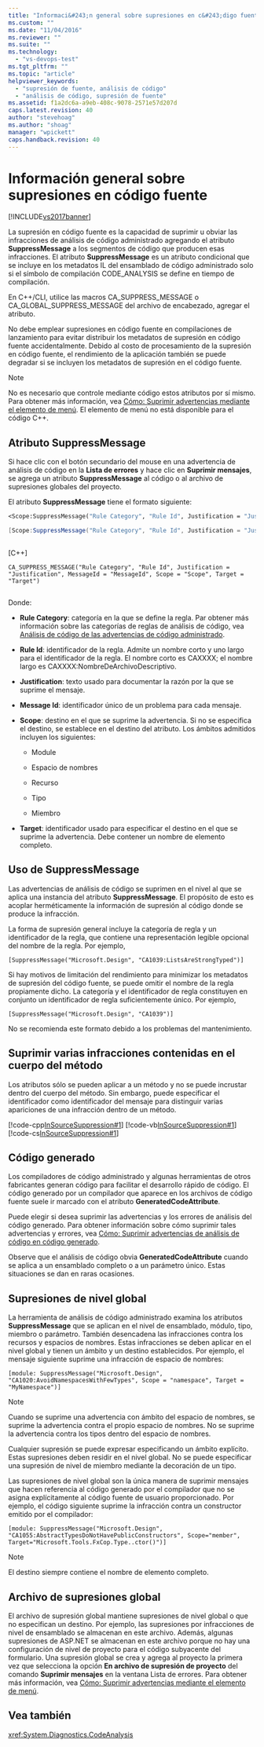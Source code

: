 ```yaml
---
title: "Informaci&#243;n general sobre supresiones en c&#243;digo fuente | Microsoft Docs"
ms.custom: ""
ms.date: "11/04/2016"
ms.reviewer: ""
ms.suite: ""
ms.technology: 
  - "vs-devops-test"
ms.tgt_pltfrm: ""
ms.topic: "article"
helpviewer_keywords: 
  - "supresión de fuente, análisis de código"
  - "análisis de código, supresión de fuente"
ms.assetid: f1a2dc6a-a9eb-408c-9078-2571e57d207d
caps.latest.revision: 40
author: "stevehoag"
ms.author: "shoag"
manager: "wpickett"
caps.handback.revision: 40
---
```

# Informaci&#243;n general sobre supresiones en c&#243;digo fuente
[!INCLUDE[vs2017banner](../code-quality/includes/vs2017banner.md)]

La supresión en código fuente es la capacidad de suprimir u obviar las infracciones de análisis de código administrado agregando el atributo **SuppressMessage** a los segmentos de código que producen esas infracciones.  El atributo **SuppressMessage** es un atributo condicional que se incluye en los metadatos IL del ensamblado de código administrado solo si el símbolo de compilación CODE\_ANALYSIS se define en tiempo de compilación.  
  
 En C\+\+\/CLI, utilice las macros CA\_SUPPRESS\_MESSAGE o CA\_GLOBAL\_SUPPRESS\_MESSAGE del archivo de encabezado, agregar el atributo.  
  
 No debe emplear supresiones en código fuente en compilaciones de lanzamiento para evitar distribuir los metadatos de supresión en código fuente accidentalmente.  Debido al costo de procesamiento de la supresión en código fuente, el rendimiento de la aplicación también se puede degradar si se incluyen los metadatos de supresión en el código fuente.  
  
> [!NOTE]
>  No es necesario que controle mediante código estos atributos por sí mismo.  Para obtener más información, vea [Cómo: Suprimir advertencias mediante el elemento de menú](../code-quality/how-to-suppress-warnings-by-using-the-menu-item.md).  El elemento de menú no está disponible para el código C\+\+.  
  
## Atributo SuppressMessage  
 Si hace clic con el botón secundario del mouse en una advertencia de análisis de código en la **Lista de errores** y hace clic en **Suprimir mensajes**, se agrega un atributo **SuppressMessage** al código o al archivo de supresiones globales del proyecto.  
  
 El atributo **SuppressMessage** tiene el formato siguiente:  
  
```vb  
<Scope:SuppressMessage("Rule Category", "Rule Id", Justification = "Justification", MessageId = "MessageId", Scope = "Scope", Target = "Target")>  
```  
  
```c#  
[Scope:SuppressMessage("Rule Category", "Rule Id", Justification = "Justification", MessageId = "MessageId", Scope = "Scope", Target = "Target")]  
  
```  
  
 \[C\+\+\]  
  
```  
CA_SUPPRESS_MESSAGE("Rule Category", "Rule Id", Justification = "Justification", MessageId = "MessageId", Scope = "Scope", Target = "Target")  
  
```  
  
 Donde:  
  
-   **Rule Category**: categoría en la que se define la regla.  Par obtener más información sobre las categorías de reglas de análisis de código, vea [Análisis de código de las advertencias de código administrado](../code-quality/code-analysis-for-managed-code-warnings.md).  
  
-   **Rule Id**: identificador de la regla.  Admite un nombre corto y uno largo para el identificador de la regla.  El nombre corto es CAXXXX; el nombre largo es CAXXXX:NombreDeArchivoDescriptivo.  
  
-   **Justification**: texto usado para documentar la razón por la que se suprime el mensaje.  
  
-   **Message Id**: identificador único de un problema para cada mensaje.  
  
-   **Scope**: destino en el que se suprime la advertencia.  Si no se especifica el destino, se establece en el destino del atributo.  Los ámbitos admitidos incluyen los siguientes:  
  
    -   Module  
  
    -   Espacio de nombres  
  
    -   Recurso  
  
    -   Tipo  
  
    -   Miembro  
  
-   **Target**: identificador usado para especificar el destino en el que se suprime la advertencia.  Debe contener un nombre de elemento completo.  
  
## Uso de SuppressMessage  
 Las advertencias de análisis de código se suprimen en el nivel al que se aplica una instancia del atributo **SuppressMessage**.  El propósito de esto es acoplar herméticamente la información de supresión al código donde se produce la infracción.  
  
 La forma de supresión general incluye la categoría de regla y un identificador de la regla, que contiene una representación legible opcional del nombre de la regla.  Por ejemplo,  
  
 `[SuppressMessage("Microsoft.Design", "CA1039:ListsAreStrongTyped")]`  
  
 Si hay motivos de limitación del rendimiento para minimizar los metadatos de supresión del código fuente, se puede omitir el nombre de la regla propiamente dicho.  La categoría y el identificador de regla constituyen en conjunto un identificador de regla suficientemente único.  Por ejemplo,  
  
 `[SuppressMessage("Microsoft.Design", "CA1039")]`  
  
 No se recomienda este formato debido a los problemas del mantenimiento.  
  
## Suprimir varias infracciones contenidas en el cuerpo del método  
 Los atributos sólo se pueden aplicar a un método y no se puede incrustar dentro del cuerpo del método.  Sin embargo, puede especificar el identificador como identificador del mensaje para distinguir varias apariciones de una infracción dentro de un método.  
  
 [!code-cpp[InSourceSuppression#1](../code-quality/codesnippet/CPP/in-source-suppression-overview_1.cpp)]
 [!code-vb[InSourceSuppression#1](../code-quality/codesnippet/VisualBasic/in-source-suppression-overview_1.vb)]
 [!code-cs[InSourceSuppression#1](../code-quality/codesnippet/CSharp/in-source-suppression-overview_1.cs)]  
  
## Código generado  
 Los compiladores de código administrado y algunas herramientas de otros fabricantes generan código para facilitar el desarrollo rápido de código.  El código generado por un compilador que aparece en los archivos de código fuente suele ir marcado con el atributo **GeneratedCodeAttribute**.  
  
 Puede elegir si desea suprimir las advertencias y los errores de análisis del código generado.  Para obtener información sobre cómo suprimir tales advertencias y errores, vea [Cómo: Suprimir advertencias de análisis de código en código generado](../code-quality/how-to-suppress-code-analysis-warnings-for-generated-code.md).  
  
 Observe que el análisis de código obvia **GeneratedCodeAttribute** cuando se aplica a un ensamblado completo o a un parámetro único.  Estas situaciones se dan en raras ocasiones.  
  
## Supresiones de nivel global  
 La herramienta de análisis de código administrado examina los atributos **SuppressMessage** que se aplican en el nivel de ensamblado, módulo, tipo, miembro o parámetro.  También desencadena las infracciones contra los recursos y espacios de nombres.  Estas infracciones se deben aplicar en el nivel global y tienen un ámbito y un destino establecidos.  Por ejemplo, el mensaje siguiente suprime una infracción de espacio de nombres:  
  
 `[module: SuppressMessage("Microsoft.Design", "CA1020:AvoidNamespacesWithFewTypes", Scope = "namespace", Target = "MyNamespace")]`  
  
> [!NOTE]
>  Cuando se suprime una advertencia con ámbito del espacio de nombres, se suprime la advertencia contra el propio espacio de nombres.  No se suprime la advertencia contra los tipos dentro del espacio de nombres.  
  
 Cualquier supresión se puede expresar especificando un ámbito explícito.  Estas supresiones deben residir en el nivel global.  No se puede especificar una supresión de nivel de miembro mediante la decoración de un tipo.  
  
 Las supresiones de nivel global son la única manera de suprimir mensajes que hacen referencia al código generado por el compilador que no se asigna explícitamente al código fuente de usuario proporcionado.  Por ejemplo, el código siguiente suprime la infracción contra un constructor emitido por el compilador:  
  
 `[module: SuppressMessage("Microsoft.Design", "CA1055:AbstractTypesDoNotHavePublicConstructors", Scope="member", Target="Microsoft.Tools.FxCop.Type..ctor()")]`  
  
> [!NOTE]
>  El destino siempre contiene el nombre de elemento completo.  
  
## Archivo de supresiones global  
 El archivo de supresión global mantiene supresiones de nivel global o que no especifican un destino.  Por ejemplo, las supresiones por infracciones de nivel de ensamblado se almacenan en este archivo.  Además, algunas supresiones de ASP.NET se almacenan en este archivo porque no hay una configuración de nivel de proyecto para el código subyacente del formulario.  Una supresión global se crea y agrega al proyecto la primera vez que selecciona la opción **En archivo de supresión de proyecto** del comando **Suprimir mensajes** en la ventana Lista de errores.  Para obtener más información, vea [Cómo: Suprimir advertencias mediante el elemento de menú](../code-quality/how-to-suppress-warnings-by-using-the-menu-item.md).  
  
## Vea también  
 <xref:System.Diagnostics.CodeAnalysis>